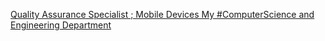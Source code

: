 [Quality Assurance Specialist ; Mobile Devices   My #ComputerScience and Engineering Department](https://qi.tc/qi/111640)